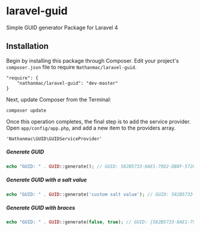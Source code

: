 laravel-guid
==================

Simple GUID generator Package for Laravel 4

Installation
------------

Begin by installing this package through Composer. Edit your project's `composer.json` file to require `Nathanmac/laravel-guid`.

	"require": {
		"nathanmac/laravel-guid": "dev-master"
	}

Next, update Composer from the Terminal:

    composer update

Once this operation completes, the final step is to add the service provider. Open `app/config/app.php`, and add a new item to the providers array.

    'Nathanmac\GUID\GUIDServiceProvider'

##### Generate GUID
```php
echo "GUID: " . GUID::generate(); // GUID: 582B5733-8AE1-79D2-DB8F-5720ECBE4306
```

##### Generate GUID with a salt value
```php
echo "GUID: " . GUID::generate('custom salt value'); // GUID: 582B5733-8AE1-79D2-DB8F-5720ECBE4306
```

##### Generate GUID with braces
```php
echo "GUID: " . GUID::generate(false, true); // GUID: {582B5733-8AE1-79D2-DB8F-5720ECBE4306}
```